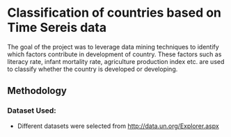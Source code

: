 # Classification of countries based on Time Sereis data
The goal of the project was to leverage data mining techniques to identify which factors contribute in development of country. These factors such as literacy rate, infant mortality rate, agriculture production index etc. are used to classify whether the country is developed or developing.

## Methodology

### Dataset Used:
 * Different datasets were selected from http://data.un.org/Explorer.aspx
